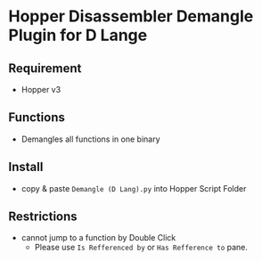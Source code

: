 Hopper Disassembler Demangle Plugin for D Lange
====

Requirement
----
* Hopper v3

Functions
----
* Demangles all functions in one binary

Install
----
* copy & paste `Demangle (D Lang).py` into Hopper Script Folder

Restrictions
----
* cannot jump to a function by Double Click
    * Please use `Is Refferenced by` or `Has Refference to` pane.